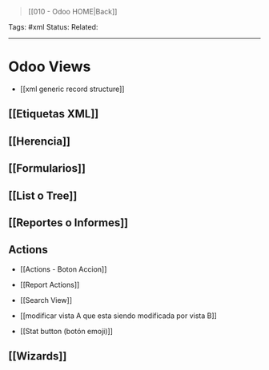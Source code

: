 > [[010 - Odoo HOME|Back]]

Tags: #xml
Status: 
Related: 

___

# Odoo Views

- [[xml generic record structure]]

## [[Etiquetas XML]]

## [[Herencia]]

## [[Formularios]]

## [[List o Tree]]

## [[Reportes o Informes]]

## Actions

- [[Actions - Boton Accion]]
- [[Report Actions]]

- [[Search View]]
- [[modificar vista A que esta siendo modificada por vista B]]
- [[Stat button (botón emoji)]]

## [[Wizards]]